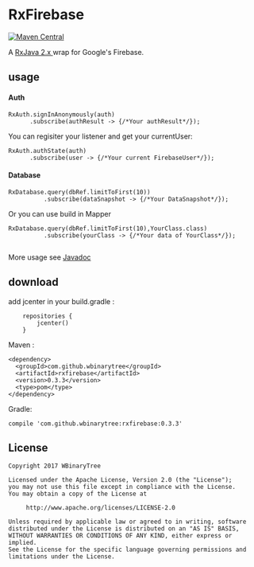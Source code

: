 RxFirebase
==========

[![Maven Central](https://img.shields.io/badge/jcenter-v0.3.3-green.svg)](https://bintray.com/phoenixwyd/maven/RxFirebase)


A [RxJava 2.x ](https://github.com/ReactiveX/RxJava) wrap for Google's Firebase. 

usage
-----

#### Auth 

```
RxAuth.signInAnonymously(auth)
      .subscribe(authResult -> {/*Your authResult*/}); 
```

You can regisiter your listener and get your currentUser:

```
RxAuth.authState(auth)
      .subscribe(user -> {/*Your current FirebaseUser*/});
```

#### Database 


```
RxDatabase.query(dbRef.limitToFirst(10))
          .subscribe(dataSnapshot -> {/*Your DataSnapshot*/});
```

Or you can use build in Mapper

```
RxDatabase.query(dbRef.limitToFirst(10),YourClass.class)
          .subscribe(yourClass -> {/*Your data of YourClass*/});
                  
```

More usage see [Javadoc](https://wbinarytree.github.io/RxFirebase/javadoc/index)

download
--------

add jcenter in your build.gradle :

```
    repositories {
        jcenter()
    }
```

  Maven :
```
<dependency>
  <groupId>com.github.wbinarytree</groupId>
  <artifactId>rxfirebase</artifactId>
  <version>0.3.3</version>
  <type>pom</type>
</dependency>
```

  Gradle:
```
compile 'com.github.wbinarytree:rxfirebase:0.3.3'
```

License
-------
```
Copyright 2017 WBinaryTree

Licensed under the Apache License, Version 2.0 (the "License");
you may not use this file except in compliance with the License.
You may obtain a copy of the License at

     http://www.apache.org/licenses/LICENSE-2.0

Unless required by applicable law or agreed to in writing, software
distributed under the License is distributed on an "AS IS" BASIS,
WITHOUT WARRANTIES OR CONDITIONS OF ANY KIND, either express or implied.
See the License for the specific language governing permissions and
limitations under the License.
```



